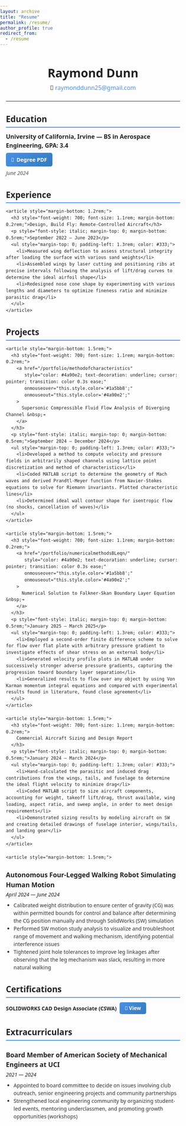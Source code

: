```yaml
---
layout: archive
title: "Resume"
permalink: /resume/
author_profile: true
redirect_from:
  - /resume
---
```


<style>
  /* Remove default body margin so no gap around edges */
  body {
    margin: 0;
    padding: 0;
  }
</style>

<section style="
  font-family: 'Segoe UI', Tahoma, Geneva, Verdana, sans-serif;
  max-width: 700px;
  margin-left: 0;
  margin-right: 0;
  padding-left: 16px;  /* small padding so text not flush to edge */
  padding-right: 16px; /* optional for right side */
  color: #222;
  line-height: 1.5;
">

  <header style="margin-bottom: 1.5rem;">
    <h1 style="margin-bottom: 0.25rem; font-weight: 700; font-size: 2rem;">Raymond Dunn</h1>
    <p style="font-size: 1rem; margin: 0;">
      📧 <a href="mailto:raymonddunn25@gmail.com" style="color: #4a90e2; text-decoration: none;">raymonddunn25@gmail.com</a>
    </p>
    <hr style="margin: 1.5rem 0; border-color: #ccc;">
  </header>

<section style="margin-bottom: 2rem;">
  <h2 style="font-size: 1.4rem; font-weight: 600; margin-bottom: 0.75rem; border-bottom: 2px solid #4a90e2; padding-bottom: 0.25rem;">
    Education
  </h2>
  <div style="display: flex; align-items: center; justify-content: space-between; flex-wrap: wrap;">
    <span style="font-weight: 600; font-size: 1rem; margin-bottom: 0.5rem;">
      University of California, Irvine — BS in Aerospace Engineering, GPA: 3.4
    </span>
    <a href="/files/AerospaceBS.pdf"
       style="
         background: linear-gradient(135deg, #4a90e2, #357abd);
         color: white;
         padding: 8px 14px;
         border-radius: 5px;
         font-weight: 600;
         font-size: 0.9rem;
         text-decoration: none;
         white-space: nowrap;
         display: inline-flex;
         align-items: center;
         gap: 6px;
         transition: background 0.3s ease, transform 0.2s ease;
       "
       onmouseover="this.style.background='linear-gradient(135deg, #5aa0f2, #468acc)'; this.style.transform='translateY(-3px)';"
       onmouseout="this.style.background='linear-gradient(135deg, #4a90e2, #357abd)'; this.style.transform='translateY(0)';">
      📄 <span>Degree PDF</span>
    </a>
  </div>
  <p style="margin-top: 0.4rem; font-style: italic; color: #555;">June 2024</p>
</section>

  <section style="margin-bottom: 2rem;">
    <h2 style="font-size: 1.4rem; font-weight: 600; margin-bottom: 0.75rem; border-bottom: 2px solid #4a90e2; padding-bottom: 0.25rem;">Experience</h2>

    <article style="margin-bottom: 1.2rem;">
      <h3 style="font-weight: 700; font-size: 1.1rem; margin-bottom: 0.2rem;">Design, Build Fly: Remote-Controlled Aircraft</h3>
      <p style="font-style: italic; margin-top: 0; margin-bottom: 0.5rem;">September 2022 — June 2023</p>
      <ul style="margin-top: 0; padding-left: 1.3rem; color: #333;">
        <li>Measured wing deflection to assess structural integrity after loading the surface with various sand weights</li>
        <li>Assembled wings by laser cutting and positioning ribs at precise intervals following the analysis of lift/drag curves to determine the ideal airfoil shape</li>
        <li>Redesigned nose cone shape by experimenting with various lengths and diameters to optimize fineness ratio and minimize parasitic drag</li>
      </ul>
    </article>
  </section>

  <section style="margin-bottom: 2rem;">
    <h2 style="font-size: 1.4rem; font-weight: 600; margin-bottom: 0.75rem; border-bottom: 2px solid #4a90e2; padding-bottom: 0.25rem;">Projects</h2>

    <article style="margin-bottom: 1.5rem;">
      <h3 style="font-weight: 700; font-size: 1.1rem; margin-bottom: 0.2rem;">
        <a href="/portfolio/methodofcharacteristics"
           style="color: #4a90e2; text-decoration: underline; cursor: pointer; transition: color 0.3s ease;"
           onmouseover="this.style.color='#1a5bb8';"
           onmouseout="this.style.color='#4a90e2';"
        >
          Supersonic Compressible Fluid Flow Analysis of Diverging Channel &nbsp;➔
        </a>
      </h3>
      <p style="font-style: italic; margin-top: 0; margin-bottom: 0.5rem;">September 2024 — December 2024</p>
      <ul style="margin-top: 0; padding-left: 1.3rem; color: #333;">
        <li>Developed a method to compute velocity and pressure fields in arbitrarily shaped channels using lattice point discretization and method of characteristics</li>
        <li>Coded MATLAB script to determine the geometry of Mach waves and derived Prandtl-Meyer function from Navier-Stokes equations to solve for Riemann invariants. Plotted characteristic lines</li>
        <li>Determined ideal wall contour shape for isentropic flow (no shocks, cancellation of waves)</li>
      </ul>
    </article>

    <article style="margin-bottom: 1.5rem;">
      <h3 style="font-weight: 700; font-size: 1.1rem; margin-bottom: 0.2rem;">
        <a href="/portfolio/numericalmethodsBLeqn/"
           style="color: #4a90e2; text-decoration: underline; cursor: pointer; transition: color 0.3s ease;"
           onmouseover="this.style.color='#1a5bb8';"
           onmouseout="this.style.color='#4a90e2';"
        >
          Numerical Solution to Falkner-Skan Boundary Layer Equation &nbsp;➔
        </a>
      </h3>
      <p style="font-style: italic; margin-top: 0; margin-bottom: 0.5rem;">January 2025 — March 2025</p>
      <ul style="margin-top: 0; padding-left: 1.3rem; color: #333;">
        <li>Employed a second-order finite difference scheme to solve for flow over flat plate with arbitrary pressure gradient to investigate effects of shear stress on an external body</li>
        <li>Generated velocity profile plots in MATLAB under successively stronger adverse pressure gradients, capturing the progression toward boundary layer separation</li>
        <li>Generalized results to flow over any object by using Von Karman momentum integral equations and compared with experimental results found in literature, found close agreement</li>
      </ul>
    </article>

    <article style="margin-bottom: 1.5rem;">
      <h3 style="font-weight: 700; font-size: 1.1rem; margin-bottom: 0.2rem;">
        Commercial Aircraft Sizing and Design Report
      </h3>
      <p style="font-style: italic; margin-top: 0; margin-bottom: 0.5rem;">January 2024 — March 2024</p>
      <ul style="margin-top: 0; padding-left: 1.3rem; color: #333;">
        <li>Hand-calculated the parasitic and induced drag contributions from the wings, tails, and fuselage to determine the ideal flight velocity to minimize drag</li>
        <li>Coded MATLAB script to size aircraft components, accounting for weight, takeoff lift/drag, thrust available, wing loading, aspect ratio, and sweep angle, in order to meet design requirements</li>
        <li>Demonstrated sizing results by modeling aircraft on SW and creating detailed drawings of fuselage interior, wings/tails, and landing gear</li>
      </ul>
    </article>

    <article style="margin-bottom: 1.5rem;">
  <h3 style="font-weight: 700; font-size: 1.1rem; margin-bottom: 0.2rem;">
    Autonomous Four-Legged Walking Robot Simulating Human Motion
  </h3>
  <p style="font-style: italic; margin-top: 0; margin-bottom: 0.5rem;">April 2024 — June 2024</p>
  <ul style="margin-top: 0; padding-left: 1.3rem; color: #333;">
    <li>Calibrated weight distribution to ensure center of gravity (CG) was within permitted bounds for control and balance after determining the CG position manually and through SolidWorks (SW) simulation</li>
    <li>Performed SW motion study analysis to visualize and troubleshoot range of movement and walking mechanism, identifying potential interference issues</li>
    <li>Tightened joint hole tolerances to improve leg linkages after observing that the leg mechanism was slack, resulting in more natural walking</li>
  </ul>
</article>

  </section>

<section style="margin-bottom: 2rem;">
  <h2 style="font-size: 1.4rem; font-weight: 600; margin-bottom: 0.75rem; border-bottom: 2px solid #4a90e2; padding-bottom: 0.25rem;">
    Certifications
  </h2>
  <div style="display: flex; align-items: center; flex-wrap: wrap; gap: 8px;">
    <span style="font-weight: 600;">SOLIDWORKS CAD Design Associate (CSWA)</span>
    <a href="/files/CSWA_Certification.pdf"
       style="
         background: linear-gradient(135deg, #4a90e2, #357abd);
         color: white;
         padding: 6px 14px;
         border-radius: 5px;
         font-weight: 700;
         font-size: 0.85rem;
         text-decoration: none;
         white-space: nowrap;
         display: inline-flex;
         align-items: center;
         gap: 6px;
         transition: background 0.3s ease, transform 0.2s ease;
       "
       onmouseover="this.style.background='linear-gradient(135deg, #5aa0f2, #468acc)'; this.style.transform='translateY(-3px)';"
       onmouseout="this.style.background='linear-gradient(135deg, #4a90e2, #357abd)'; this.style.transform='translateY(0)';">
      📄 View
    </a>
  </div>
</section>

  <section>
    <h2 style="font-size: 1.4rem; font-weight: 600; margin-bottom: 0.75rem; border-bottom: 2px solid #4a90e2; padding-bottom: 0.25rem;">Extracurriculars</h2>
    <article>
      <h3 style="font-weight: 700; font-size: 1.1rem; margin-bottom: 0.2rem;">Board Member of American Society of Mechanical Engineers at UCI</h3>
      <p style="font-style: italic; margin-top: 0; margin-bottom: 0.5rem;">2021 — 2024</p>
      <ul style="margin-top: 0; padding-left: 1.3rem; color: #333;">
        <li>Appointed to board committee to decide on issues involving club outreach, senior engineering projects and community partnerships</li>
        <li>Strengthened local engineering community by organizing student-led events, mentoring underclassmen, and promoting growth opportunities (workshops)</li>
      </ul>
    </article>
  </section>

</section>
